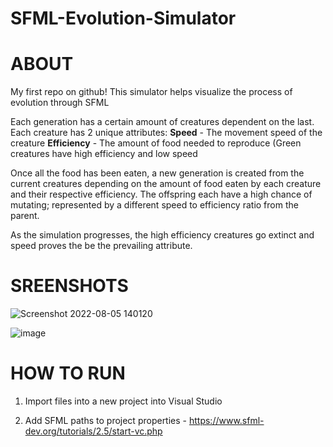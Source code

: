 # SFML-Evolution-Simulator

# ABOUT

My first repo on github!
This simulator helps visualize the process of evolution through SFML

Each generation has a certain amount of creatures dependent on the last. 
Each creature has 2 unique attributes: 
  **Speed** - The movement speed of the creature
  **Efficiency** - The amount of food needed to reproduce
  (Green creatures have high efficiency and low speed
 
Once all the food has been eaten, a new generation is created from the current creatures depending on the amount of food eaten by each creature and their respective efficiency. The offspring each have a high chance of mutating; represented by a different speed to efficiency ratio from the parent.

As the simulation progresses, the high efficiency creatures go extinct and speed proves the be the prevailing attribute.
  

# SREENSHOTS
![Screenshot 2022-08-05 140120](https://user-images.githubusercontent.com/87293665/183171596-9d20b5b6-1318-4ab5-8eb5-4d8bf2ed8dc9.png)

![image](https://user-images.githubusercontent.com/87293665/183172156-20c90846-51a9-406c-b04e-b99d24f6254b.png)

# HOW TO RUN
1. Import files into a new project into Visual Studio

2. Add SFML paths to project properties - https://www.sfml-dev.org/tutorials/2.5/start-vc.php


